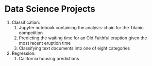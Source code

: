 # Data Science Projects

1. Classification:
   1. Jupyter notebook containing the analysis-chain for the Titanic competition
   2. Predicting the waiting time for an Old Faithful eruption given the most recent eruption time
   3. Classifying text documents into one of eight categories
2. Regression:
   1. California housing predictions
